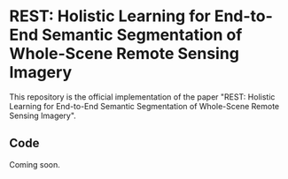 # REST: Holistic Learning for End-to-End Semantic Segmentation of Whole-Scene Remote Sensing Imagery
This repository is the official implementation of the paper "REST: Holistic Learning for End-to-End Semantic Segmentation of Whole-Scene Remote Sensing Imagery".

## Code
Coming soon.
